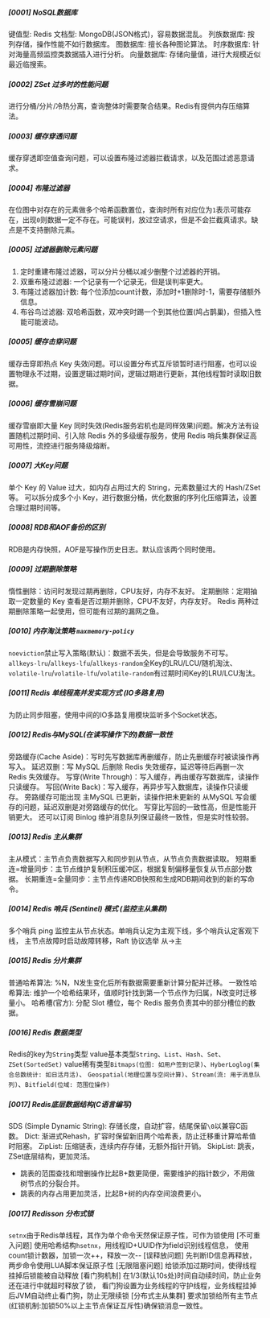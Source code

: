 ##### [0001] NoSQL数据库
键值型: Redis
文档型: MongoDB(JSON格式)，容易数据混乱。
列族数据库: 按列存储，操作性能不如行数据库。
图数据库: 擅长各种图论算法。
时序数据库: 针对海量高频监控类数据插入进行分析。
向量数据库: 存储向量值，进行大规模近似最近临搜索。

##### [0002] ZSet 过多时的性能问题
进行分桶/分片/冷热分离，查询整体时需要聚合结果。Redis有提供内存压缩算法。

##### [0003] 缓存穿透问题
缓存穿透即空值查询问题，可以设置布隆过滤器拦截请求，以及范围过滤恶意请求。

##### [0004] 布隆过滤器
在位图中对存在的元素做多个哈希函数置位，查询时所有对应位为`1`表示可能存在，出现`0`则数据一定不存在。可能误判，放过空请求，但是不会拦截真请求。缺点是不支持删除元素。

##### [0005] 过滤器删除元素问题
1. 定时重建布隆过滤器，可以分片分桶以减少删整个过滤器的开销。
2. 双重布隆过滤器: 一个记录有一个记录无，但是误判率更大。
2. 布隆过滤器加计数: 每个位添加count计数，添加时+1删除时-1，需要存储额外信息。
3. 布谷鸟过滤器: 双哈希函数，双冲突时踢一个到其他位置(鸠占鹊巢)，但插入性能可能波动。

##### [0005] 缓存击穿问题
缓存击穿即热点 Key 失效问题。可以设置分布式互斥锁暂时进行阻塞，也可以设置物理永不过期，设置逻辑过期时间，逻辑过期进行更新，其他线程暂时读取旧数据。

##### [0006] 缓存雪崩问题
缓存雪崩即大量 Key 同时失效(Redis服务宕机也是同样效果)问题。解决方法有设置随机过期时间、引入除 Redis 外的多级缓存服务，使用 Redis 哨兵集群保证高可用性，流控进行服务降级熔断。

##### [0007] 大Key问题
单个 Key 的 Value 过大，如内存占用过大的 String，元素数量过大的 Hash/ZSet 等。
可以拆分成多个小 Key，进行数据分桶，优化数据的序列化压缩算法，设置合理过期时间等。

##### [0008] RDB和AOF备份的区别
RDB是内存快照，AOF是写操作历史日志。默认应该两个同时使用。

##### [0009] 过期删除策略
惰性删除：访问时发现过期再删除，CPU友好，内存不友好。
定期删除：定期抽取一定数量的 Key 查看是否过期并删除，CPU不友好，内存友好。
Redis 两种过期删除策略一起使用，但可能有过期的漏网之鱼。

##### [0010] 内存淘汰策略 `maxmemory-policy`​
`noeviction`禁止写入策略(默认)：数据不丢失，但是会导致服务不可写。
`allkeys-lru`/`allkeys-lfu`/`allkeys-random`全Key的LRU/LCU/随机淘汰、
`volatile-lru`/`volatile-lfu`/`volatile-random`有过期时间Key的LRU/LCU淘汰。

##### [0011] Redis 单线程高并发实现方式 (IO多路复用)
为防止同步阻塞，使用中间的IO多路复用模块监听多个Socket状态。

##### [0012] Redis与MySQL(在读写操作下的)数据一致性
旁路缓存(Cache Aside)：写时先写数据库再删缓存，防止先删缓存时被读操作再写入。
延迟双删：写 MySQL 后删除 Redis 失效缓存，延迟等待后再删一次 Redis 失效缓存。
写穿(Write Through)：写入缓存，再由缓存写数据库，读操作只读缓存。
写回(Write Back)：写入缓存，再异步写入数据库，读操作只读缓存。
旁路缓存可能出现 主MySQL 已更新，读操作把未更新的 从MySQL 写会缓存的问题，延迟双删是对旁路缓存的优化。
写穿比写回的一致性高，但是性能开销更大。
还可以订阅 Binlog 维护消息队列保证最终一致性，但是实时性较弱。

##### [0013] Redis 主从集群
主从模式：主节点负责数据写入和同步到从节点，从节点负责数据读取。
短期重连=增量同步：主节点维护复制积压缓冲区，根据复制偏移量恢复从节点部分数据。
长期重连=全量同步：主节点传递RDB快照和生成RDB期间收到的新的写命令。

##### [0014] Redis 哨兵 (Sentinel) 模式 (监控主从集群)
多个哨兵 ping 监控主从节点状态。单哨兵认定为主观下线，多个哨兵认定客观下线，
主节点故障时启动故障转移，Raft 协议选举 从->主

##### [0015] Redis 分片集群
普通哈希算法: %N，N发生变化后所有数据需要重新计算分配并迁移。
一致性哈希算法: 维护一个哈希结果环，值顺时针找到第一个节点作为归属，N改变时迁移量小。
哈希槽(官方): 分配 Slot 槽位，每个 Redis 服务负责其中的部分槽位的数据。

##### [0016] Redis 数据类型
Redis的key为`String`类型
value基本类型`String`、`List`、`Hash`、`Set`、`ZSet(SortedSet)`
value稀有类型`Bitmaps(位图: 如用户签到记录)`、`HyberLoglog(集合总数统计: 如日活月活)`、
`Geospatial(地理位置与空间计算)`、`Stream(流: 用于消息队列)`、`Bitfield(位域: 范围位操作)`

##### [0017] Redis底层数据结构(C语言编写)
SDS (Simple Dynamic String): 存储长度，自动扩容，结尾保留`\0`以兼容C函数。
Dict: 渐进式Rehash，扩容时保留新旧两个哈希表，防止迁移重计算哈希值时阻塞。
ZipList: 压缩链表，连续内存存储，无额外指针开销。
SkipList: 跳表，ZSet底层结构，更加灵活。
 - 跳表的范围查找和增删操作比起B+数更简便，需要维护的指针数少，不用做树节点的分裂合并。
 - 跳表的内存占用更加灵活，比起B+树的内存空间浪费更小。

##### [0017] Redisson 分布式锁
`setnx`由于Redis单线程，其作为单个命令天然保证原子性，可作为锁使用
[不可重入问题] 使用哈希结构`hsetnx`，用线程ID+UUID作为field识别线程信息，
            使用count锁计数器，加锁一次++，释放一次--
[误释放问题] 先判断ID信息再释放，两步命令使用LUA脚本保证原子性
[无限阻塞问题] 给锁添加过期时间，使得线程挂掉后锁能被自动释放
[看门狗机制] 在1/3(默认10s处)时间自动续时间，防止业务还在进行中就超时释放了锁，
           看门狗设置为业务线程的守护线程，业务线程挂掉后JVM自动终止看门狗，防止无限续锁
[分布式主从集群] 要求加锁给所有主节点(红锁机制:加锁50%以上主节点保证互斥性)确保锁消息一致性。